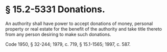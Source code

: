 # § 15.2-5331 Donations.

<p>An authority shall have power to accept donations of money, personal property or real estate for the benefit of the authority and take title thereto from any person desiring to make such donations.</p><p>Code 1950, § 32-244; 1979, c. 719, § 15.1-1565; 1997, c. 587.</p>
